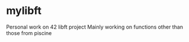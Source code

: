 # mylibft
Personal work on 42 libft project
Mainly working on functions other than those from piscine
